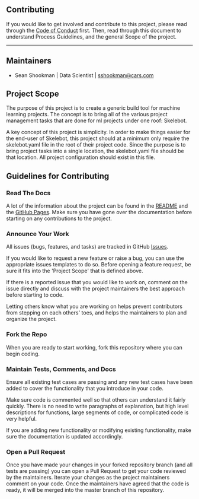 Contributing
---

If you would like to get involved and contribute to this project, please read
through the [Code of Conduct](CODE_OF_CONDUCT.md) first. Then, read through 
this document to understand Process Guidelines, and the general Scope of the project.

---

## Maintainers

 * Sean Shookman | Data Scientist | sshookman@cars.com

## Project Scope

The purpose of this project is to create a generic build tool for machine learning projects. The
concept is to bring all of the various project management tasks that are done for ml projects
under one roof: Skelebot.

A key concept of this project is simplicity. In order to make things easier for the end-user of
Skelebot, this project should at a minimum only require the skelebot.yaml file in the root of
their project code. Since the purpose is to bring project tasks into a single location, the
skelebot.yaml file should be that location. All project configuration should exist in this file.

## Guidelines for Contributing

### Read The Docs

A lot of the information about the project can be found in the [README](README.md) and the
[GitHub Pages](https://carsdotcom.github.io/skelebot/). Make sure you have gone over the
documentation before starting on any contributions to the project.

### Announce Your Work

All issues (bugs, features, and tasks) are tracked in GitHub [Issues](https://github.com/carsdotcom/skelebot/issues).

If you would like to request a new feature or raise a bug, you can use the appropriate issues
templates to do so. Before opening a feature request, be sure it fits into the 'Project Scope'
that is defined above.

If there is a reported issue that you would like to work on, comment on the issue directly
and discuss with the project maintainers the best approach before starting to code.

Letting others know what you are working on helps prevent contributors from stepping on each
others' toes, and helps the maintainers to plan and organize the project.

### Fork the Repo

When you are ready to start working, fork this repository where you can begin coding.

### Maintain Tests, Comments, and Docs

Ensure all existing test cases are passing and any new test cases have been added to cover the
functionality that you introduce in your code.

Make sure code is commented well so that others can understand it fairly quickly. There is no
need to write paragraphs of explanation, but high level descriptions for functions, large segments
of code, or complicated code is very helpful.

If you are adding new functionality or modifying existing functionality, make sure the documentation
is updated accordingly.

### Open a Pull Request

Once you have made your changes in your forked repository branch (and all tests are passing) you
can open a Pull Request to get your code reviewed by the maintainers. Iterate your changes as the
project maintainers comment on your code. Once the maintainers have agreed that the code is ready,
it will be merged into the master branch of this repository.
